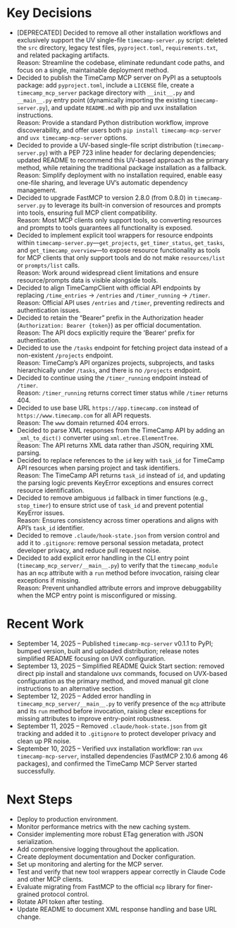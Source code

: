 <!-- 
This file is automatically maintained by Claude Code to track project decisions and recent work.
It helps team members quickly understand the project context and continue where others left off.
Generated by Claude Code's stop hook - feel free to edit manually if needed.
-->

# Key Decisions

* [DEPRECATED] Decided to remove all other installation workflows and exclusively support the UV single-file `timecamp-server.py` script: deleted the `src` directory, legacy test files, `pyproject.toml`, `requirements.txt`, and related packaging artifacts.  
  Reason: Streamline the codebase, eliminate redundant code paths, and focus on a single, maintainable deployment method.
* Decided to publish the TimeCamp MCP server on PyPI as a setuptools package: add `pyproject.toml`, include a `LICENSE` file, create a `timecamp_mcp_server` package directory with `__init__.py` and `__main__.py` entry point (dynamically importing the existing `timecamp-server.py`), and update `README.md` with pip and uvx installation instructions.  
  Reason: Provide a standard Python distribution workflow, improve discoverability, and offer users both `pip install timecamp-mcp-server` and `uvx timecamp-mcp-server` options.
* Decided to provide a UV-based single-file script distribution (`timecamp-server.py`) with a PEP 723 inline header for declaring dependencies; updated README to recommend this UV-based approach as the primary method, while retaining the traditional package installation as a fallback.  
  Reason: Simplify deployment with no installation required, enable easy one-file sharing, and leverage UV’s automatic dependency management.
* Decided to upgrade FastMCP to version 2.8.0 (from 0.8.0) in `timecamp-server.py` to leverage its built-in conversion of resources and prompts into tools, ensuring full MCP client compatibility.  
  Reason: Most MCP clients only support tools, so converting resources and prompts to tools guarantees all functionality is exposed.
* Decided to implement explicit tool wrappers for resource endpoints within `timecamp-server.py`—`get_projects`, `get_timer_status`, `get_tasks`, and `get_timecamp_overview`—to expose resource functionality as tools for MCP clients that only support tools and do not make `resources/list` or `prompts/list` calls.  
  Reason: Work around widespread client limitations and ensure resource/prompts data is visible alongside tools.
* Decided to align TimeCampClient with official API endpoints by replacing `/time_entries` → `/entries` and `/timer_running` → `/timer`.  
  Reason: Official API uses `/entries` and `/timer`, preventing redirects and authentication issues.
* Decided to retain the “Bearer” prefix in the Authorization header (`Authorization: Bearer {token}`) as per official documentation.  
  Reason: The API docs explicitly require the 'Bearer' prefix for authentication.
* Decided to use the `/tasks` endpoint for fetching project data instead of a non-existent `/projects` endpoint.  
  Reason: TimeCamp’s API organizes projects, subprojects, and tasks hierarchically under `/tasks`, and there is no `/projects` endpoint.
* Decided to continue using the `/timer_running` endpoint instead of `/timer`.  
  Reason: `/timer_running` returns correct timer status while `/timer` returns 404.
* Decided to use base URL `https://app.timecamp.com` instead of `https://www.timecamp.com` for all API requests.  
  Reason: The `www` domain returned 404 errors.
* Decided to parse XML responses from the TimeCamp API by adding an `_xml_to_dict()` converter using `xml.etree.ElementTree`.  
  Reason: The API returns XML data rather than JSON, requiring XML parsing.
* Decided to replace references to the `id` key with `task_id` for TimeCamp API resources when parsing project and task identifiers.  
  Reason: The TimeCamp API returns `task_id` instead of `id`, and updating the parsing logic prevents KeyError exceptions and ensures correct resource identification.
* Decided to remove ambiguous `id` fallback in timer functions (e.g., `stop_timer`) to ensure strict use of `task_id` and prevent potential KeyError issues.  
  Reason: Ensures consistency across timer operations and aligns with API’s `task_id` identifier.
* Decided to remove `.claude/hook-state.json` from version control and add it to `.gitignore`: remove personal session metadata, protect developer privacy, and reduce pull request noise.
* Decided to add explicit error handling in the CLI entry point (`timecamp_mcp_server/__main__.py`) to verify that the `timecamp_module` has an `mcp` attribute with a `run` method before invocation, raising clear exceptions if missing.  
  Reason: Prevent unhandled attribute errors and improve debuggability when the MCP entry point is misconfigured or missing.

# Recent Work

* September 14, 2025 – Published `timecamp-mcp-server` v0.1.1 to PyPI; bumped version, built and uploaded distribution; release notes simplified README focusing on UVX configuration.
* September 13, 2025 – Simplified README Quick Start section: removed direct pip install and standalone uvx commands, focused on UVX-based configuration as the primary method, and moved manual git clone instructions to an alternative section.
* September 12, 2025 – Added error handling in `timecamp_mcp_server/__main__.py` to verify presence of the `mcp` attribute and its `run` method before invocation, raising clear exceptions for missing attributes to improve entry-point robustness.
* September 11, 2025 – Removed `.claude/hook-state.json` from git tracking and added it to `.gitignore` to protect developer privacy and clean up PR noise.
* September 10, 2025 – Verified uvx installation workflow: ran `uvx timecamp-mcp-server`, installed dependencies (FastMCP 2.10.6 among 46 packages), and confirmed the TimeCamp MCP Server started successfully.

# Next Steps

* Deploy to production environment.
* Monitor performance metrics with the new caching system.
* Consider implementing more robust ETag generation with JSON serialization.
* Add comprehensive logging throughout the application.
* Create deployment documentation and Docker configuration.
* Set up monitoring and alerting for the MCP server.
* Test and verify that new tool wrappers appear correctly in Claude Code and other MCP clients.
* Evaluate migrating from FastMCP to the official `mcp` library for finer-grained protocol control.
* Rotate API token after testing.
* Update README to document XML response handling and base URL change.